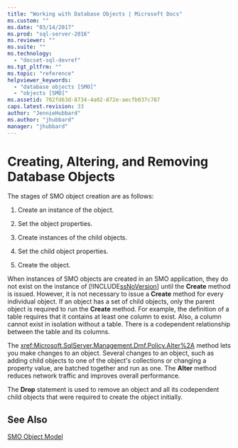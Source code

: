 ```yaml
---
title: "Working with Database Objects | Microsoft Docs"
ms.custom: ""
ms.date: "03/14/2017"
ms.prod: "sql-server-2016"
ms.reviewer: ""
ms.suite: ""
ms.technology: 
  - "docset-sql-devref"
ms.tgt_pltfrm: ""
ms.topic: "reference"
helpviewer_keywords: 
  - "database objects [SMO]"
  - "objects [SMO]"
ms.assetid: 702fd63d-8734-4a02-872e-aecfb037c787
caps.latest.revision: 33
author: "JennieHubbard"
ms.author: "jhubbard"
manager: "jhubbard"
---
```

# Creating, Altering, and Removing Database Objects
  The stages of SMO object creation are as follows:  
  
1.  Create an instance of the object.  
  
2.  Set the object properties.  
  
3.  Create instances of the child objects.  
  
4.  Set the child object properties.  
  
5.  Create the object.  
  
 When instances of SMO objects are created in an SMO application, they do not exist on the instance of [!INCLUDE[ssNoVersion](../../../includes/ssnoversion-md.md)] until the **Create** method is issued. However, it is not necessary to issue a **Create** method for every individual object. If an object has a set of child objects, only the parent object is required to run the **Create** method. For example, the definition of a table requires that it contains at least one column to exist. Also, a column cannot exist in isolation without a table. There is a codependent relationship between the table and its columns.  
  
 The <xref:Microsoft.SqlServer.Management.Dmf.Policy.Alter%2A> method lets you make changes to an object. Several changes to an object, such as adding child objects to one of the object's collections or changing a property value, are batched together and run as one. The **Alter** method reduces network traffic and improves overall performance.  
  
 The **Drop** statement is used to remove an object and all its codependent child objects that were required to create the object initially.  
  
## See Also  
 [SMO Object Model](../../../relational-databases/server-management-objects-smo/smo-object-model.md)  
  
  
